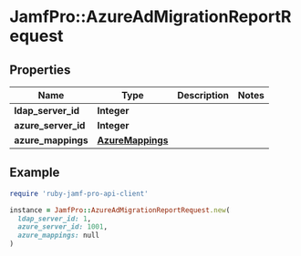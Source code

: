 # JamfPro::AzureAdMigrationReportRequest

## Properties

| Name | Type | Description | Notes |
| ---- | ---- | ----------- | ----- |
| **ldap_server_id** | **Integer** |  |  |
| **azure_server_id** | **Integer** |  |  |
| **azure_mappings** | [**AzureMappings**](AzureMappings.md) |  |  |

## Example

```ruby
require 'ruby-jamf-pro-api-client'

instance = JamfPro::AzureAdMigrationReportRequest.new(
  ldap_server_id: 1,
  azure_server_id: 1001,
  azure_mappings: null
)
```


